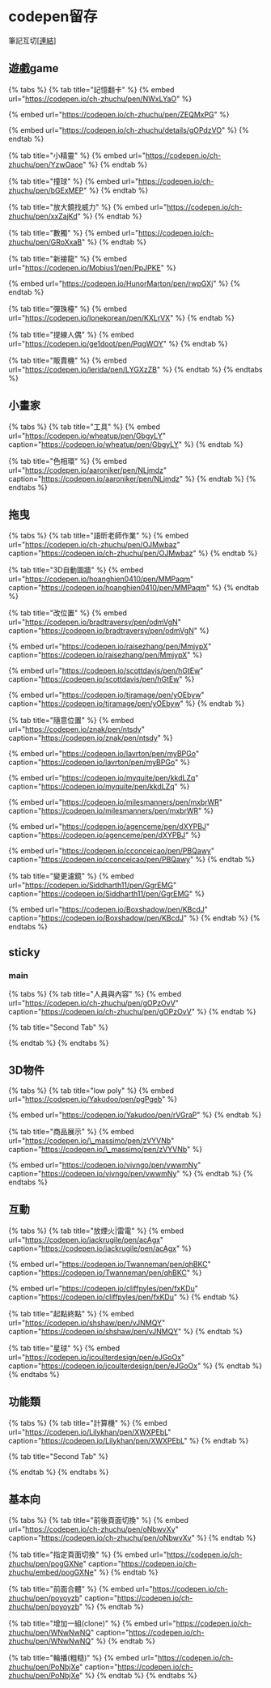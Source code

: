 # codepen留存

筆記互切\[[連結](https://app.gitbook.com/@memoru86/s/-1/~/drafts/-MCugBVWk13ZWGQ2vMtO/codepen-liu-cun)\]

## 遊戲game

{% tabs %}
{% tab title="記憶翻卡" %}
{% embed url="https://codepen.io/ch-zhuchu/pen/NWxLYaO" %}

{% embed url="https://codepen.io/ch-zhuchu/pen/ZEQMxPG" %}

{% embed url="https://codepen.io/ch-zhuchu/details/gOPdzVO" %}
{% endtab %}

{% tab title="小精靈" %}
{% embed url="https://codepen.io/ch-zhuchu/pen/YzwOaoe" %}
{% endtab %}

{% tab title="撞球" %}
{% embed url="https://codepen.io/ch-zhuchu/pen/bGExMEP" %}
{% endtab %}

{% tab title="放大鏡找威力" %}
{% embed url="https://codepen.io/ch-zhuchu/pen/xxZajKd" %}
{% endtab %}

{% tab title="數獨" %}
{% embed url="https://codepen.io/ch-zhuchu/pen/GRoXxaB" %}
{% endtab %}

{% tab title="新接龍" %}
{% embed url="https://codepen.io/Mobius1/pen/PpJPKE" %}

{% embed url="https://codepen.io/HunorMarton/pen/rwpGXj" %}
{% endtab %}

{% tab title="彈珠檯" %}
{% embed url="https://codepen.io/lonekorean/pen/KXLrVX" %}
{% endtab %}

{% tab title="提線人偶" %}
{% embed url="https://codepen.io/ge1doot/pen/PqgWOY" %}
{% endtab %}

{% tab title="販賣機" %}
{% embed url="https://codepen.io/lerida/pen/LYGXzZB" %}
{% endtab %}
{% endtabs %}

## 小畫家

{% tabs %}
{% tab title="工具" %}
{% embed url="https://codepen.io/wheatup/pen/GbgyLY" caption="https://codepen.io/wheatup/pen/GbgyLY" %}
{% endtab %}

{% tab title="色相環" %}
{% embed url="https://codepen.io/aaroniker/pen/NLjmdz" caption="https://codepen.io/aaroniker/pen/NLjmdz" %}
{% endtab %}
{% endtabs %}

## 拖曳

{% tabs %}
{% tab title="語昕老師作業" %}
{% embed url="https://codepen.io/ch-zhuchu/pen/OJMwbaz" caption="https://codepen.io/ch-zhuchu/pen/OJMwbaz" %}
{% endtab %}

{% tab title="3D自動圖牆" %}
{% embed url="https://codepen.io/hoanghien0410/pen/MMPaqm" caption="https://codepen.io/hoanghien0410/pen/MMPaqm" %}
{% endtab %}

{% tab title="改位置" %}
{% embed url="https://codepen.io/bradtraversy/pen/odmVgN" caption="https://codepen.io/bradtraversy/pen/odmVgN" %}

{% embed url="https://codepen.io/raisezhang/pen/MmjypX" caption="https://codepen.io/raisezhang/pen/MmjypX" %}

{% embed url="https://codepen.io/scottdavis/pen/hGtEw" caption="https://codepen.io/scottdavis/pen/hGtEw" %}

{% embed url="https://codepen.io/tjramage/pen/yOEbyw" caption="https://codepen.io/tjramage/pen/yOEbyw" %}
{% endtab %}

{% tab title="隨意位置" %}
{% embed url="https://codepen.io/znak/pen/ntsdy" caption="https://codepen.io/znak/pen/ntsdy" %}

{% embed url="https://codepen.io/lavrton/pen/myBPGo" caption="https://codepen.io/lavrton/pen/myBPGo" %}

{% embed url="https://codepen.io/myquite/pen/kkdLZq" caption="https://codepen.io/myquite/pen/kkdLZq" %}

{% embed url="https://codepen.io/milesmanners/pen/mxbrWR" caption="https://codepen.io/milesmanners/pen/mxbrWR" %}

{% embed url="https://codepen.io/agenceme/pen/dXYPBJ" caption="https://codepen.io/agenceme/pen/dXYPBJ" %}

{% embed url="https://codepen.io/cconceicao/pen/PBQawy" caption="https://codepen.io/cconceicao/pen/PBQawy" %}
{% endtab %}

{% tab title="變更濾鏡" %}
{% embed url="https://codepen.io/Siddharth11/pen/GgrEMG" caption="https://codepen.io/Siddharth11/pen/GgrEMG" %}

{% embed url="https://codepen.io/Boxshadow/pen/KBcdJ" caption="https://codepen.io/Boxshadow/pen/KBcdJ" %}
{% endtab %}
{% endtabs %}





## sticky

### main

{% tabs %}
{% tab title="人員與內容" %}
{% embed url="https://codepen.io/ch-zhuchu/pen/gOPzOvV" caption="https://codepen.io/ch-zhuchu/pen/gOPzOvV" %}
{% endtab %}

{% tab title="Second Tab" %}

{% endtab %}
{% endtabs %}

## 3D物件

{% tabs %}
{% tab title="low poly" %}
{% embed url="https://codepen.io/Yakudoo/pen/pgPgeb" %}

{% embed url="https://codepen.io/Yakudoo/pen/rVGraP" %}
{% endtab %}

{% tab title="商品展示" %}
{% embed url="https://codepen.io/\_massimo/pen/zVYVNb" caption="https://codepen.io/\_massimo/pen/zVYVNb" %}

{% embed url="https://codepen.io/vivngo/pen/vwwmNy" caption="https://codepen.io/vivngo/pen/vwwmNy" %}
{% endtab %}
{% endtabs %}



## 互動

{% tabs %}
{% tab title="放煙火\|雷電" %}
{% embed url="https://codepen.io/jackrugile/pen/acAgx" caption="https://codepen.io/jackrugile/pen/acAgx" %}

{% embed url="https://codepen.io/Twanneman/pen/qhBKC" caption="https://codepen.io/Twanneman/pen/qhBKC" %}

{% embed url="https://codepen.io/cliffpyles/pen/fxKDu" caption="https://codepen.io/cliffpyles/pen/fxKDu" %}
{% endtab %}

{% tab title="起點終點" %}
{% embed url="https://codepen.io/shshaw/pen/vJNMQY" caption="https://codepen.io/shshaw/pen/vJNMQY" %}
{% endtab %}

{% tab title="星球" %}
{% embed url="https://codepen.io/jcoulterdesign/pen/eJGoOx" caption="https://codepen.io/jcoulterdesign/pen/eJGoOx" %}
{% endtab %}
{% endtabs %}

## 功能類

{% tabs %}
{% tab title="計算機" %}
{% embed url="https://codepen.io/Lilykhan/pen/XWXPEbL" caption="https://codepen.io/Lilykhan/pen/XWXPEbL" %}
{% endtab %}

{% tab title="Second Tab" %}

{% endtab %}
{% endtabs %}

## 基本向

{% tabs %}
{% tab title="前後頁面切換" %}
{% embed url="https://codepen.io/ch-zhuchu/pen/oNbwvXv" caption="https://codepen.io/ch-zhuchu/pen/oNbwvXv" %}
{% endtab %}

{% tab title="指定頁面切換" %}
{% embed url="https://codepen.io/ch-zhuchu/pen/pogGXNe" caption="https://codepen.io/ch-zhuchu/embed/pogGXNe" %}
{% endtab %}

{% tab title="前面合體" %}
{% embed url="https://codepen.io/ch-zhuchu/pen/poyoyzb" caption="https://codepen.io/ch-zhuchu/pen/poyoyzb" %}
{% endtab %}

{% tab title="增加一組\(clone\)" %}
{% embed url="https://codepen.io/ch-zhuchu/pen/WNwNwNQ" caption="https://codepen.io/ch-zhuchu/pen/WNwNwNQ" %}
{% endtab %}

{% tab title="輪播\(粗糙\)" %}
{% embed url="https://codepen.io/ch-zhuchu/pen/PoNbjXe" caption="https://codepen.io/ch-zhuchu/pen/PoNbjXe" %}
{% endtab %}
{% endtabs %}

